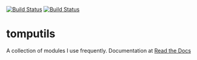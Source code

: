[![Build Status](https://travis-ci.org/tparker-usgs/tomputils.svg?branch=master)](https://travis-ci.org/tparker-usgs/tomputils)
[![Build Status](https://readthedocs.org/projects/tomputls/badge/?version=latest)](http://tomputils.readthedocs.io/en/latest/)

# tomputils

A collection of modules I use frequently. Documentation at [Read the Docs](https://tomputils.readthedocs.io/en/latest/)
